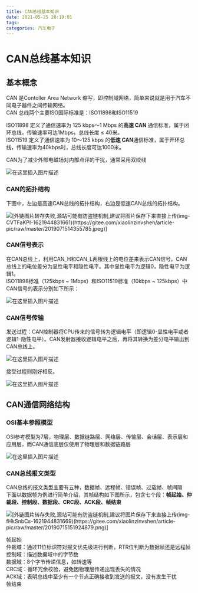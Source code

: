 ```yaml
---
title: CAN总线基本知识
date: 2021-05-25 20:19:01
tags: 
categories: 汽车电子
---
```



# CAN总线基本知识

## 基本概念

CAN 是Contoller Area Network 缩写，即控制域网络，简单来说就是用于汽车不同电子器件之间传输网络。  
CAN 总线两个主要ISO国际标准是：ISO11898和ISO11519  
<!--more-->
ISO11898 定义了通信速率为 125 kbps～1 Mbps 的**高速 CAN** 通信标准，属于闭环总线，传输速率可达1Mbps，总线长度 ≤ 40米。  
ISO11519 定义了通信速率为 10～125 kbps 的**低速 CAN**通信标准，属于开环总线，传输速率为40kbps时，总线长度可达1000米。

CAN为了减少外部电磁场对内部点评的干扰，通常采用双绞线

![在这里插入图片描述](https://img-blog.csdnimg.cn/img_convert/8c4f412321d012aca6ec4f23efb4ce5b.png)

### CAN的拓扑结构

下图中，左边是高速CAN总线的拓扑结构，右边是低速CAN总线的拓扑结构。

![[外链图片转存失败,源站可能有防盗链机制,建议将图片保存下来直接上传(img-CVTFaKPI-1621944831661)(https://gitee.com/xiaolinzinvshen/article-pic/raw/master/2019071514355785.jpeg)]](https://img-blog.csdnimg.cn/20210525202118238.png?x-oss-process=image/watermark,type_ZmFuZ3poZW5naGVpdGk,shadow_10,text_aHR0cHM6Ly9ibG9nLmNzZG4ubmV0L0hhb190b3A=,size_16,color_FFFFFF,t_70)

### CAN信号表示

在CAN总线上，利用CAN\_H和CAN\_L两根线上的电位差来表示CAN信号。CAN总线上的电位差分为显性电平和隐性电平。其中显性电平为逻辑0，隐性电平为逻辑1。  
ISO11898标准（125kbps \~ 1Mbps）和ISO11519标准（10kbps \~ 125kbps）中CAN信号的表示分别如下所示：

![在这里插入图片描述](https://img-blog.csdnimg.cn/img_convert/5cbf37862a779c69d6737487a755c4d2.png)

### CAN信号传输

发送过程：CAN控制器将CPU传来的信号转为逻辑电平（即逻辑0-显性电平或者逻辑1-隐性电平）。CAN发射器接收逻辑电平之后，再将其转换为差分电平输出到CAN总线上。

![在这里插入图片描述](https://img-blog.csdnimg.cn/img_convert/8d8c61b486a991f265908f2404fc03f9.png)

接受过程则刚好相反。

![在这里插入图片描述](https://img-blog.csdnimg.cn/img_convert/8b83142a7ce96e17755ee71390e74e39.png)

## CAN通信网络结构

### OSI基本参照模型

OSI参考模型为7层，物理层、数据链路层、网络层、传输层、会话层、表示层和应用层，而CAN通信底层仅使用了物理层和数据链路层

![在这里插入图片描述](https://img-blog.csdnimg.cn/img_convert/e40676e4e27a71ab3ea8eb9418914cad.png)

### CAN总线报文类型

CAN总线的报文类型主要有五种，数据帧、远程帧、错误帧、过载帧、帧间隔  
下面以数据帧为例进行简单介绍，其帧结构如下图所示，包含七个段：**帧起始、仲裁段、控制段、数据段、CRC段、ACK段、帧结束**

![[外链图片转存失败,源站可能有防盗链机制,建议将图片保存下来直接上传(img-fHkSnbCs-1621944831669)(https://gitee.com/xiaolinzinvshen/article-pic/raw/master/20190715151924879.png)]](https://img-blog.csdnimg.cn/20210525201812946.png?x-oss-process=image/watermark,type_ZmFuZ3poZW5naGVpdGk,shadow_10,text_aHR0cHM6Ly9ibG9nLmNzZG4ubmV0L0hhb190b3A=,size_16,color_FFFFFF,t_70)

帧起始  
仲裁域：通过11位标识符对报文优先级进行判断，RTR位判断为数据帧还是远程帧  
控制域：描述数据域中的字节数  
数据域：8个字节传递信息，如转速等  
CRC域：循环冗余校验，避免因物理层传递出现丢失的情况  
ACK域：表明总线中至少有一个节点正确接收到发送的报文，没有发生干扰  
帧结束